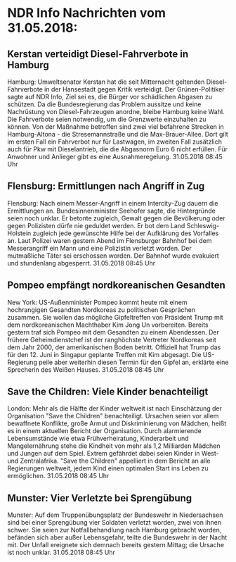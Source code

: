 # NDR Info Nachrichten vom 31.05.2018:


## Kerstan verteidigt Diesel-Fahrverbote in Hamburg
Hamburg:		Umweltsenator Kerstan hat die seit Mitternacht geltenden Diesel-Fahrverbote in der Hansestadt gegen Kritik verteidigt. Der Grünen-Politiker sagte auf NDR Info, Ziel sei es, die Bürger vor schädlichen Abgasen zu schützen. Da die Bundesregierung das Problem aussitze und keine Nachrüstung von Diesel-Fahrzeugen anordne, bleibe Hamburg keine Wahl. Die Fahrverbote seien notwendig, um die Grenzwerte einzuhalten zu können. Von der Maßnahme betroffen sind zwei viel befahrene Strecken in Hamburg-Altona - die Stresemannstraße und die Max-Brauer-Allee. Dort gilt im ersten Fall ein Fahrverbot nur für Lastwagen, im zweiten Fall zusätzlich auch für Pkw mit Dieselantrieb, die die Abgasnorm Euro 6 nicht erfüllen. Für Anwohner und Anlieger gibt es eine Ausnahmeregelung. 31.05.2018 08:45 Uhr 

## Flensburg: Ermittlungen nach Angriff in Zug
Flensburg: Nach einem Messer-Angriff in einem Intercity-Zug dauern die Ermittlungen an. Bundesinnenminister Seehofer sagte, die Hintergründe seien noch unklar. Er betonte zugleich, Gewalt gegen die Bevölkerung oder gegen Polizisten dürfe nie geduldet werden. Er bot dem Land Schleswig-Holstein zugleich jede gewünschte Hilfe bei der Aufklärung des Vorfalles an. Laut Polizei waren gestern Abend im Flensburger Bahnhof bei dem Messerangriff ein Mann und eine Polizistin verletzt worden. Der mutmaßliche Täter sei erschossen worden. Der Bahnhof wurde evakuiert und stundenlang abgesperrt. 31.05.2018 08:45 Uhr 

## Pompeo empfängt nordkoreanischen Gesandten
New York: 	US-Außenminister Pompeo kommt heute mit einem hochrangigen Gesandten Nordkoreas zu politischen Gesprächen zusammen. Sie wollen das mögliche Gipfeltreffen von Präsident Trump mit dem nordkoreanischen Machthaber Kim Jong Un vorbereiten. Bereits gestern traf sich Pompeo mit dem Gesandten zu einem Abendessen. Der frühere Geheimdienstchef ist der ranghöchste Vertreter Nordkoreas seit dem Jahr 2000, der amerikanischen Boden betritt. Offiziell hat Trump das für den 12. Juni in Singapur geplante Treffen mit Kim abgesagt. Die US-Regierung peile aber weiterhin diesen Termin für den Gipfel an, erklärte eine Sprecherin des Weißen Hauses. 31.05.2018 08:45 Uhr 

## Save the Children: Viele Kinder benachteiligt
London: 	Mehr als die Hälfte der Kinder weltweit ist nach Einschätzung der Organisation "Save the Children" benachteiligt. Ursachen seien vor allem bewaffnete Konflikte, große Armut und Diskriminierung von Mädchen, heißt es in einem aktuellen Bericht der Organisation. Durch alarmierende Lebensumstände wie etwa Frühverheiratung, Kinderarbeit und Mangelernährung stehe die Kindheit von mehr als 1,2 Milliarden Mädchen und Jungen auf dem Spiel. Extrem gefährdet dabei seien Kinder in West- und Zentralafrika. "Save the Children" appelliert in dem Bericht an alle Regierungen weltweit, jedem Kind einen optimalen Start ins Leben zu ermöglichen. 31.05.2018 08:45 Uhr 

## Munster: Vier Verletzte bei Sprengübung
Munster: 	Auf dem Truppenübungsplatz der Bundeswehr in Niedersachsen sind bei einer Sprengübung vier Soldaten verletzt worden, zwei von ihnen schwer. Sie seien zur Notfallbehandlung nach Hamburg gebracht worden, befänden sich aber außer Lebensgefahr, teilte die Bundeswehr in der Nacht mit. Der Unfall ereignete sich demnach bereits gestern Mittag; die Ursache ist noch unklar. 31.05.2018 08:45 Uhr 
